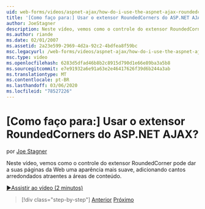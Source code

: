 ```yaml
---
uid: web-forms/videos/aspnet-ajax/how-do-i-use-the-aspnet-ajax-roundedcorners-extender
title: '[Como faço para:] Usar o extensor RoundedCorners do ASP.NET AJAX? | Microsoft Docs'
author: JoeStagner
description: Neste vídeo, vemos como o controle do extensor RoundedCorner pode dar a suas páginas da Web uma aparência mais suave, adicionando cantos arredondados atraentes à área de conteúdo...
ms.author: riande
ms.date: 02/01/2007
ms.assetid: 2a23e599-2969-4d2a-92c2-4bdfea8f59bc
msc.legacyurl: /web-forms/videos/aspnet-ajax/how-do-i-use-the-aspnet-ajax-roundedcorners-extender
msc.type: video
ms.openlocfilehash: 6283d5dfad46b8b2c8915d790d1e66e89ba3a5b8
ms.sourcegitcommit: e7e91932a6e91a63e2e46417626f39d6b244a3ab
ms.translationtype: MT
ms.contentlocale: pt-BR
ms.lasthandoff: 03/06/2020
ms.locfileid: "78527226"
---
```

# <a name="how-do-i-use-the-aspnet-ajax-roundedcorners-extender"></a>[Como faço para:] Usar o extensor RoundedCorners do ASP.NET AJAX?

por [Joe Stagner](https://github.com/JoeStagner)

Neste vídeo, vemos como o controle do extensor RoundedCorner pode dar a suas páginas da Web uma aparência mais suave, adicionando cantos arredondados atraentes a áreas de conteúdo.

[&#9654;Assistir ao vídeo (2 minutos)](https://channel9.msdn.com/Blogs/ASP-NET-Site-Videos/how-do-i-use-the-aspnet-ajax-roundedcorners-extender)

> [!div class="step-by-step"]
> [Anterior](how-do-i-use-an-aspnet-ajax-scriptmanagerproxy.md)
> [Próximo](how-do-i-use-the-aspnet-ajax-timer-control.md)
